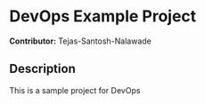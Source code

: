 # DevOps Example Project
**Contributor:** Tejas-Santosh-Nalawade
## Description
This is a sample project for DevOps